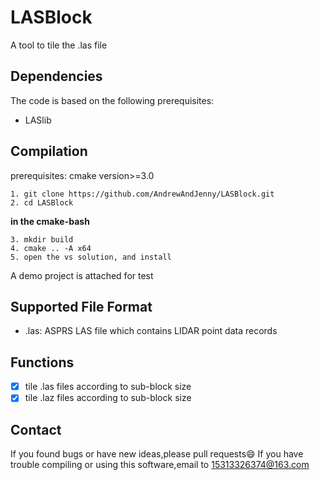 # LASBlock

A tool to tile the .las file

## Dependencies

The code is based on the following prerequisites:
* LASlib

##  Compilation
prerequisites: cmake version>=3.0

```
1. git clone https://github.com/AndrewAndJenny/LASBlock.git
2. cd LASBlock
```

**in the cmake-bash**
```
3. mkdir build
4. cmake .. -A x64
5. open the vs solution, and install
```
A demo project is attached for test

## Supported File Format
* .las: ASPRS LAS file which contains LIDAR point data records

## Functions
- [x] tile .las files according to sub-block size
- [x] tile .laz files according to sub-block size

##  Contact
If you found bugs or have new ideas,please pull requests:smile:
If you have trouble compiling or using this software,email to 15313326374@163.com